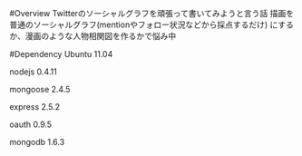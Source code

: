 #Overview
Twitterのソーシャルグラフを頑張って書いてみようと言う話
描画を普通のソーシャルグラフ(mentionやフォロー状況などから採点するだけ)
にするか、漫画のような人物相関図を作るかで悩み中

#Dependency
Ubuntu 11.04

nodejs 0.4.11

 mongoose 2.4.5

 express 2.5.2

 oauth 0.9.5

mongodb 1.6.3
